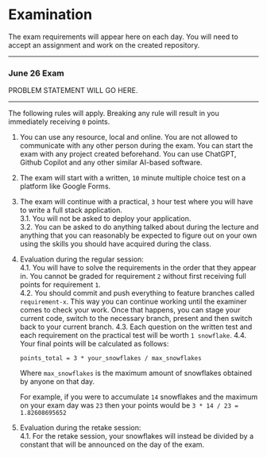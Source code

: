 # Examination

The exam requirements will appear here on each day. You will need to accept an assignment and work on the created repository.

---

### June 26 Exam

PROBLEM STATEMENT WILL GO HERE.

---

The following rules will apply. Breaking any rule will result in you immediately receiving `0` points.

1. You can use any resource, local and online. You are not allowed to communicate with any other person during the exam. You can start the exam with any project created beforehand. You can use ChatGPT, Github Copilot and any other similar AI-based software. 
2. The exam will start with a written, `10` minute multiple choice test on a platform like Google Forms.
3. The exam will continue with a practical, `3` hour test where you will have to write a full stack application.  
3.1. You will not be asked to deploy your application.  
3.2. You can be asked to do anything talked about during the lecture and anything that you can reasonably be expected to figure out on your own using the skills you should have acquired during the class.
4. Evaluation during the regular session:  
4.1. You will have to solve the requirements in the order that they appear in. You cannot be graded for requirement `2` without first receiving full points for requirement `1`.  
4.2. You should commit and push everything to feature branches called `requirement-x`. This way you can continue working until the examiner comes to check your work. Once that happens, you can stage your current code, switch to the necessary branch, present and then switch back to your current branch.
4.3. Each question on the written test and each requirement on the practical test will be worth `1 snowflake`. 
4.4. Your final points will be calculated as follows:

    ```
    points_total = 3 * your_snowflakes / max_snowflakes
    ```
    
    Where `max_snowflakes` is the maximum amount of snowflakes obtained by anyone on that day.
    
    For example, if you were to accumulate `14` snowflakes and the maximum on your exam day was `23` then your points would be `3 * 14 / 23 = 1.82608695652`
    
5. Evaluation during the retake session:  
4.1. For the retake session, your snowflakes will instead be divided by a constant that will be announced on the day of the exam.


